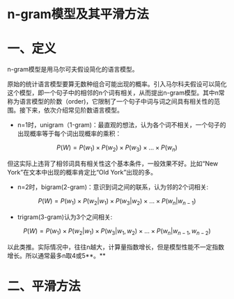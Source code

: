 # n-gram模型及其平滑方法

# 一、定义

n-gram模型是用马尔可夫假设简化的语言模型。

原始的统计语言模型要算无数种组合可能出现的概率。引入马尔科夫假设可以简化这个模型，即一个句子中的相邻的n个词有相关，从而提出n-gram模型。其中n常称为语言模型的阶数（order)，它限制了一个句子中词与词之间具有相关性的范围。接下来，依次介绍常见阶数语言模型。

- n=1时，unigram（1-gram)：最直观的想法，认为各个词不相关，一个句子的出现概率等于每个词出现概率的乘积：

$$
P(W)=P(w_1)×P(w_2)×P(w_3)×...×P(w_n)
$$

但这实际上违背了相邻词具有相关性这个基本条件，一般效果不好。比如“New York”在文本中出现的概率肯定比“Old York”出现的多。

- n=2时，bigram(2-gram)：意识到词之间的联系，认为邻的2个词相关:

$$
P(W)=P(w_1)×P(w_2|w_1)×P(w_3|w_2)×...×P(w_n|w_{n-1})
$$

- trigram(3-gram)认为3个之间相关:

$$
P(W)=P(w_1)×P(w_2|w_1)×P(w_3|w_1,w_2)×...×P(w_n|w_{n-1},w_{n-2})
$$

以此类推。实际情况中，往往n越大，计算量指数增长，但是模型性能不一定指数增长。所以通常最多n取4或5**。**

# 二、平滑方法